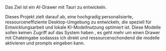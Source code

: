 Das Ziel ist ein AI-Drawer mit Tauri zu entwickeln.

Dieses Projekt zielt darauf ab, eine hochgradig personalisierte, ressourceneffiziente Desktop-Umgebung zu entwickeln, die speziell für Entwicklungsarbeit und lokale KI-Modellnutzung optimiert ist. 
Diese Modelle sollen keinen Zugriff auf das System haben , es geht mehr um einen Drawer mit Chateingabe sodassss ich direkt und ressourcenschondend die modelle aktivieren und prompts eingeben kann.